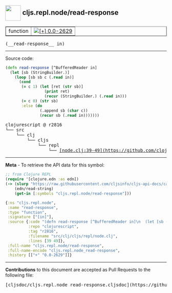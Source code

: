 ## <img width="48px" valign="middle" src="http://i.imgur.com/Hi20huC.png"> cljs.repl.node/read-response

 <table border="1">
<tr>

<td>function</td>
<td><a href="https://github.com/cljsinfo/cljs-api-docs/tree/0.0-2629"><img valign="middle" alt="[+] 0.0-2629" src="https://img.shields.io/badge/+-0.0--2629-lightgrey.svg"></a> </td>
</tr>
</table>

 <samp>
(__read-response__ in)<br>
</samp>

---





Source code:

```clj
(defn read-response [^BufferedReader in]
  (let [sb (StringBuilder.)]
    (loop [sb sb c (.read in)]
      (cond
       (= c 1) (let [ret (str sb)]
                 (print ret)
                 (recur (StringBuilder.) (.read in)))
       (= c 0) (str sb)
       :else (do
               (.append sb (char c))
               (recur sb (.read in)))))))
```

 <pre>
clojurescript @ r2816
└── src
    └── clj
        └── cljs
            └── repl
                └── <ins>[node.clj:39-49](https://github.com/clojure/clojurescript/blob/r2816/src/clj/cljs/repl/node.clj#L39-L49)</ins>
</pre>


---

__Meta__ - To retrieve the API data for this symbol:

```clj
;; from Clojure REPL
(require '[clojure.edn :as edn])
(-> (slurp "https://raw.githubusercontent.com/cljsinfo/cljs-api-docs/catalog/cljs-api.edn")
    (edn/read-string)
    (get-in [:symbols "cljs.repl.node/read-response"]))
```

```clj
{:ns "cljs.repl.node",
 :name "read-response",
 :type "function",
 :signature ["[in]"],
 :source {:code "(defn read-response [^BufferedReader in]\n  (let [sb (StringBuilder.)]\n    (loop [sb sb c (.read in)]\n      (cond\n       (= c 1) (let [ret (str sb)]\n                 (print ret)\n                 (recur (StringBuilder.) (.read in)))\n       (= c 0) (str sb)\n       :else (do\n               (.append sb (char c))\n               (recur sb (.read in)))))))",
          :repo "clojurescript",
          :tag "r2816",
          :filename "src/clj/cljs/repl/node.clj",
          :lines [39 49]},
 :full-name "cljs.repl.node/read-response",
 :full-name-encode "cljs.repl.node_read-response",
 :history [["+" "0.0-2629"]]}

```

---

__Contributions__ to this document are accepted as Pull Requests to the following file:

 <pre>
[cljsdoc/cljs.repl.node_read-response.cljsdoc](https://github.com/cljsinfo/cljs-api-docs/blob/master/cljsdoc/cljs.repl.node_read-response.cljsdoc)
</pre>

